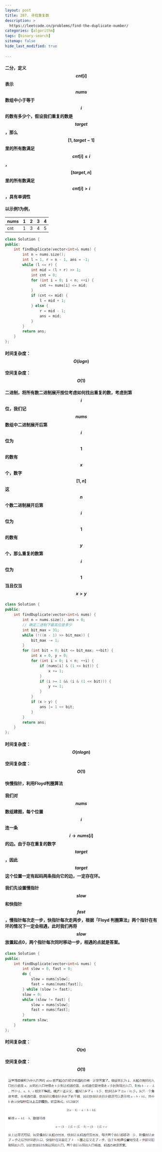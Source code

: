 ```yaml
---
layout: post
title: 287. 寻找重复数
description: >
  https://leetcode.cn/problems/find-the-duplicate-number/
categories: [algorithm]
tags: [binary-search]
sitemap: false
hide_last_modified: true

---
```




#### 二分，定义$$ cnt[i] $$表示$$ nums $$数组中小于等于$$ i $$的数有多少个，假设我们重复的数是$$ target $$，那么$$ [1, target - 1] $$里的所有数满足$$ cnt[i] \leqslant i $$，$$ [target, n] $$里的所有数满足$$ cnt[i] > i $$，具有单调性

#### 以示例1为例，

| nums | 1    | 2    | 3    | 4    |
| ---- | ---- | ---- | ---- | ---- |
| cnt  | 1    | 3    | 4    | 5    |

```c++
class Solution {
public:
    int findDuplicate(vector<int>& nums) {
        int n = nums.size();
        int l = 1, r = n - 1, ans = -1;
        while (l <= r) {
            int mid = (l + r) >> 1;
            int cnt = 0;
            for (int i = 0; i < n; ++i) {
                cnt += nums[i] <= mid;
            }
            if (cnt <= mid) {
                l = mid + 1;
            } else {
                r = mid - 1;
                ans = mid;
            }
        }
        return ans;
    }
};
```

#### 时间复杂度：$$ O(logn) $$ 

#### 空间复杂度：$$ O(1) $$



#### 二进制，将所有数二进制展开按位考虑如何找出重复的数，考虑到第$$ i $$位，我们记$$ nums $$数组中二进制展开后第$$ i $$位为$$ 1 $$的数有$$ x $$个，数字$$ [1,n] $$这$$ n $$个数二进制展开后第$$ i $$位为$$ 1 $$的数有$$ y $$个，那么重复的数第$$ i $$位为$$ 1 $$当且仅当$$ x \gt y $$

```c++
class Solution {
public:
    int findDuplicate(vector<int>& nums) {
        int n = nums.size(), ans = 0;
        // 确定二进制下最高位是多少
        int bit_max = 31;
        while (!((n - 1) >> bit_max)) {
            bit_max -= 1;
        }
        for (int bit = 0; bit <= bit_max; ++bit) {
            int x = 0, y = 0;
            for (int i = 0; i < n; ++i) {
                if (nums[i] & (1 << bit)) {
                    x += 1;
                }
                if (i >= 1 && (i & (1 << bit))) {
                    y += 1;
                }
            }
            if (x > y) {
                ans |= 1 << bit;
            }
        }
        return ans;
    }
};
```

#### 时间复杂度：$$ O(nlogn) $$ 

#### 空间复杂度：$$ O(1) $$



#### 快慢指针，利用Floyd判圈算法

#### 我们对$$ nums $$数组建图，每个位置$$ i $$连一条$$ i \rightarrow nums[i] $$的边。由于存在重复的数字$$ target $$，因此$$ target $$这个位置一定有起码两条指向它的边，一定存在环。

#### 我们先设置慢指针$$ slow $$和快指针$$ fast $$，慢指针每次走一步，快指针每次走两步，根据「Floyd 判圈算法」两个指针在有环的情况下一定会相遇，此时我们再将$$ slow $$放置起点0，两个指针每次同时移动一步，相遇的点就是答案。

```c++
class Solution {
public:
    int findDuplicate(vector<int>& nums) {
        int slow = 0, fast = 0;
        do {
            slow = nums[slow];
            fast = nums[nums[fast]];
        } while (slow != fast);
        slow = 0;
        while (slow != fast) {
            slow = nums[slow];
            fast = nums[fast];
        }
        return slow;
    }
};
```

#### 时间复杂度：$$ O(n) $$ 

#### 空间复杂度：$$ O(1) $$

![image-20220625161444157](../../assets/img/blog/image-20220625161444157.png)

